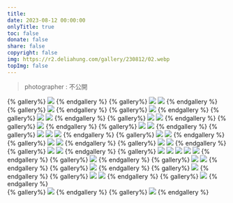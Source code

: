 ```yaml
---
title: 
date: 2023-08-12 00:00:00
onlyTitle: true
toc: false
donate: false
share: false
copyright: false
img: https://r2.deliahung.com/gallery/230812/02.webp
topImg: false
---
```


> photographer : 不公開

{% gallery%}
![](https://r2.deliahung.com/gallery/230812/02.webp)
{% endgallery %}
{% gallery%}
![](https://r2.deliahung.com/gallery/230812/03.webp)
![](https://r2.deliahung.com/gallery/230812/04.webp)
{% endgallery %}
{% gallery%}
![](https://r2.deliahung.com/gallery/230812/06.webp)
{% endgallery %}
{% gallery%}
![](https://r2.deliahung.com/gallery/230812/30.webp)
{% endgallery %}
{% gallery%}
![](https://r2.deliahung.com/gallery/230812/01.webp)
![](https://r2.deliahung.com/gallery/230812/17.webp)
{% endgallery %}
{% gallery%}
![](https://r2.deliahung.com/gallery/230812/08.webp)
![](https://r2.deliahung.com/gallery/230812/09.webp)
{% endgallery %}
{% gallery%}
![](https://r2.deliahung.com/gallery/230812/29.webp)
{% endgallery %}
{% gallery%}
![](https://r2.deliahung.com/gallery/230812/10.webp)
![](https://r2.deliahung.com/gallery/230812/11.webp)
{% endgallery %}
{% gallery%}
![](https://r2.deliahung.com/gallery/230812/14.webp)
![](https://r2.deliahung.com/gallery/230812/12.webp)
![](https://r2.deliahung.com/gallery/230812/13.webp)
{% endgallery %}
{% gallery%}
![](https://r2.deliahung.com/gallery/230812/15.webp)
![](https://r2.deliahung.com/gallery/230812/16.webp)
{% endgallery %}
{% gallery%}
![](https://r2.deliahung.com/gallery/230812/22.webp)
![](https://r2.deliahung.com/gallery/230812/23.webp)
{% endgallery %}
{% gallery%}
![](https://r2.deliahung.com/gallery/230812/18.webp)
![](https://r2.deliahung.com/gallery/230812/19.webp)
{% endgallery %}
{% gallery%}
![](https://r2.deliahung.com/gallery/230812/20.webp)
![](https://r2.deliahung.com/gallery/230812/21.webp)
{% endgallery %}
{% gallery%}
![](https://r2.deliahung.com/gallery/230812/24.webp)
![](https://r2.deliahung.com/gallery/230812/25.webp)
![](https://r2.deliahung.com/gallery/230812/26.webp)
![](https://r2.deliahung.com/gallery/230812/27.webp)
![](https://r2.deliahung.com/gallery/230812/28.webp)
{% endgallery %}
{% gallery%}
![](https://r2.deliahung.com/gallery/230812/31.webp)
{% endgallery %}
{% gallery%}
![](https://r2.deliahung.com/gallery/230812/32.webp)
![](https://r2.deliahung.com/gallery/230812/33.webp)
{% endgallery %}
{% gallery%}
![](https://r2.deliahung.com/gallery/230812/34.webp)
{% endgallery %}
{% gallery%}
![](https://r2.deliahung.com/gallery/230812/37.webp)
{% endgallery %}
{% gallery%}
![](https://r2.deliahung.com/gallery/230812/36.webp)
![](https://r2.deliahung.com/gallery/230812/35.webp)
{% endgallery %}
{% gallery%}
![](https://r2.deliahung.com/gallery/230812/39.webp)
{% endgallery %}    
{% gallery%}
![](https://r2.deliahung.com/gallery/230812/40.webp)
{% endgallery %}
{% gallery%}
![](https://r2.deliahung.com/gallery/230812/38.webp)
{% endgallery %}